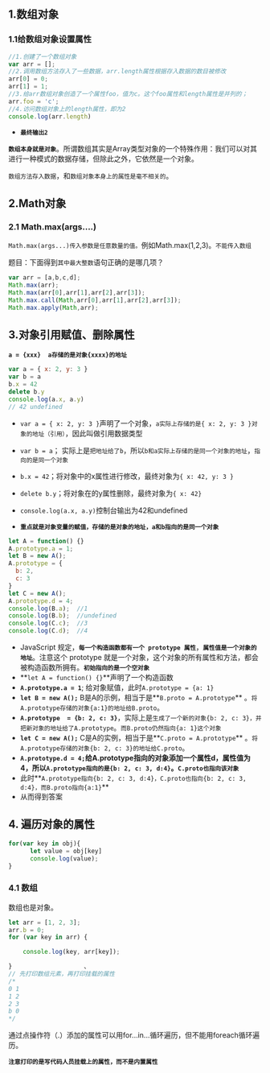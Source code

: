 ## 1.数组对象

### 1.1给数组对象设置属性

``` javascript
//1.创建了一个数组对象
var arr = [];
//2.调用数组方法存入了一些数据，arr.length属性根据存入数据的数目被修改
arr[0] = 0;
arr[1] = 1;
//3.给arr数组对象创造了一个属性foo，值为c。这个foo属性和length属性是并列的；
arr.foo = 'c';
//4.访问数组对象上的length属性，即为2
console.log(arr.length)
```

- **`最终输出2`**

**`数组本身就是对象`**。所谓数组其实是Array类型对象的一个特殊作用：我们可以对其进行一种模式的数据存储，但除此之外，它依然是一个对象。

`数组方法存入数据`，和`数组对象本身上的属性是毫不相关的`。

## 2.Math对象

### 2.1 Math.max(args....)

`Math.max(args...)传入参数是任意数量的值。`例如Math.max(1,2,3)。`不能传入数组`

题目：下面得到`其中最大整数`语句正确的是哪几项？

``` javascript
var arr = [a,b,c,d];
Math.max(arr);
Math.max(arr[0],arr[1],arr[2],arr[3]);
Math.max.call(Math,arr[0],arr[1],arr[2],arr[3]);
Math.max.apply(Math,arr);
```

## 3.对象引用赋值、删除属性

**`a = {xxx}  a存储的是对象{xxxx}的地址`**

``` javascript
var a = { x: 2, y: 3 }
var b = a
b.x = 42
delete b.y
console.log(a.x, a.y)
// 42 undefined
```

- `var a = { x: 2, y: 3 }`声明了一个对象，`a实际上存储的是{ x: 2, y: 3 }对象的地址（引用）`，因此叫做引用数据类型

- `var b = a`； 实际上是`把地址给了b`，所以`b和a实际上存储的是同一个对象的地址`，`指向的是同一个对象`

- `b.x = 42`；将对象中的x属性进行修改，最终对象为`{ x: 42, y: 3 }`

- `delete b.y`；将对象在的y属性删除，最终对象为`{ x: 42}`

- `console.log(a.x, a.y)`控制台输出为42和undefined

- **`重点就是对象变量的赋值，存储的是对象的地址，a和b指向的是同一个对象`**


``` javascript
let A = function() {}
A.prototype.a = 1;
let B = new A();
A.prototype = {
  b: 2,
  c: 3
}
let C = new A();
A.prototype.d = 4;
console.log(B.a);  //1
console.log(B.b);  //undefined
console.log(C.c);  //3
console.log(C.d);  //4
```

- JavaScript 规定，**`每一个构造函数都有一个 prototype 属性`**，**`属性值是一个对象的地址`**。注意这个 prototype 就是一个对象，这个对象的所有属性和方法，都会被构造函数所拥有。**`初始指向的是一个空对象`**
- **`let A = function() {}`**声明了一个构造函数
- **`A.prototype.a = 1`**; 给对象赋值，此时`A.prototype = {a: 1}`
- **`let B = new A();`** B是A的示例，相当于是**`B.proto = A.prototype`** 。`将A.prototype存储的对象{a:1}的地址给B.proto`。
- **`A.prototype  = {b: 2, c: 3}`**，实际上是`生成了一个新的对象{b: 2, c: 3}，并把新对象的地址给了A.prototype`。`而B.proto仍然指向{a: 1}这个对象`
- **`let C = new A();`** C是A的实例，相当于是**`C.proto = A.prototype`** 。`将A.prototype存储的对象{b: 2, c: 3}的地址给C.proto`。
- **`A.prototype.d = 4;`**给A.prototype指向的对象添加一个属性d，属性值为4，所以`A.prototype指向的是{b: 2, c: 3, d:4}`。**`C.proto也指向该对象`**
- 此时**`A.prototype指向{b: 2, c: 3, d:4}，C.proto也指向{b: 2, c: 3, d:4}，而B.proto指向{a:1}`**
- 从而得到答案




## 4. 遍历对象的属性

``` javascript
for(var key in obj){
	  let value = obj[key]
      console.log(value); 
}    
```



### 4.1 数组

数组也是对象。

``` javascript
let arr = [1, 2, 3];   
arr.b = 0;
for (var key in arr) {

    console.log(key, arr[key]);

}                    、
// 先打印数组元素，再打印挂载的属性
/*
0 1
1 2
2 3
b 0
*/
```

通过点操作符（.）添加的属性可以用for...in...循环遍历，但不能用foreach循环遍历。

**`注意打印的是写代码人员挂载上的属性，而不是内置属性`**
